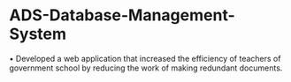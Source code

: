 # ADS-Database-Management-System
•	Developed a web application that increased the efficiency of teachers of government school by reducing the work of making redundant documents.
